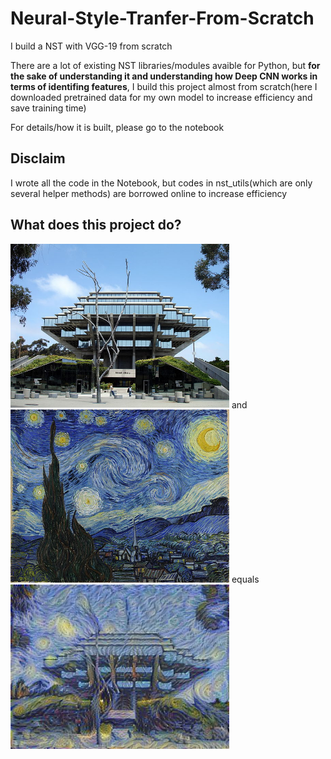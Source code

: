 # Neural-Style-Tranfer-From-Scratch
I build a NST with VGG-19 from scratch

There are a lot of existing NST libraries/modules avaible for Python, but **for the sake of understanding it and understanding how Deep CNN works in terms of identifing features**, I build this project almost from scratch(here I downloaded pretrained data for my own model to increase efficiency and save training time)

For details/how it is built, please go to the notebook

## Disclaim
I wrote all the code in the Notebook, but codes in nst_utils(which are only several helper methods) are borrowed online to increase efficiency

## What does this project do?
<img src="images/geisal.jpg" width="350" alt="content">
and
<img src="images/starry-night-style.jpg" width="350" alt="style">
equals
<img src="output/generated_image2.jpg" width="350" alt="nst">
